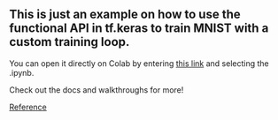 ## This is just an example on how to use the functional API in tf.keras to train MNIST with a custom training loop.   

You can open it directly on Colab by entering [this link](https://github.com/AnkushMalaker/TF2-MNIST "Link to this repo") and selecting the .ipynb.   

Check out the docs and walkthroughs for more!  

[Reference](https://colab.research.google.com/github/tensorflow/docs/blob/master/site/en/guide/keras/train_and_evaluate.ipynb "Tensorflow 'train and evaluate' guide")
